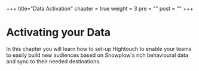 +++
title="Data Activation"
chapter = true
weight = 3
pre = ""
post = ""
+++

# Activating your Data

In this chapter you will learn how to set-up Hightouch to enable your teams to easily build new audiences based on Snowplow's rich behavioural data and sync to their needed destinations.
